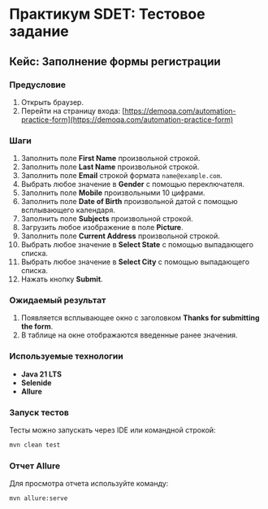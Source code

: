 # Практикум SDET: Тестовое задание

## Кейс: Заполнение формы регистрации

### Предусловие

1. Открыть браузер.
2. Перейти на страницу входа: [https://demoqa.com/automation-practice-form](https://demoqa.com/automation-practice-form)

### Шаги

1. Заполнить поле **First Name** произвольной строкой.
2. Заполнить поле **Last Name** произвольной строкой.
3. Заполнить поле **Email** строкой формата `name@example.com`.
4. Выбрать любое значение в **Gender** с помощью переключателя.
5. Заполнить поле **Mobile** произвольными 10 цифрами.
6. Заполнить поле **Date of Birth** произвольной датой с помощью всплывающего календаря.
7. Заполнить поле **Subjects** произвольной строкой.
8. Загрузить любое изображение в поле **Picture**.
9. Заполнить поле **Current Address** произвольной строкой.
10. Выбрать любое значение в **Select State** с помощью выпадающего списка.
11. Выбрать любое значение в **Select City** с помощью выпадающего списка.
12. Нажать кнопку **Submit**.

### Ожидаемый результат

1. Появляется всплывающее окно с заголовком **Thanks for submitting the form**.
2. В таблице на окне отображаются введенные ранее значения.

### Используемые технологии

- **Java 21 LTS**
- **Selenide**
- **Allure**

### Запуск тестов

Тесты можно запускать через IDE или командной строкой:

```bash
mvn clean test
```

### Отчет Allure
Для просмотра отчета используйте команду:

```bash
mvn allure:serve
```